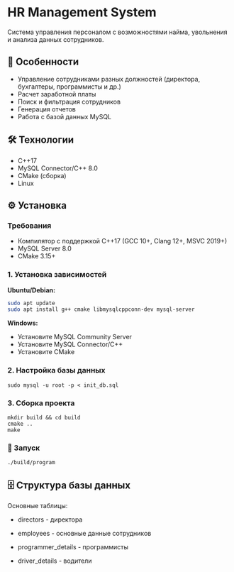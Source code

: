 # HR Management System

Система управления персоналом с возможностями найма, увольнения и анализа данных сотрудников.

## 📌 Особенности

- Управление сотрудниками разных должностей (директора, бухгалтеры, программисты и др.)
- Расчет заработной платы
- Поиск и фильтрация сотрудников
- Генерация отчетов
- Работа с базой данных MySQL

## 🛠 Технологии

- C++17
- MySQL Connector/C++ 8.0
- CMake (сборка)
- Linux

## ⚙️ Установка

### Требования
- Компилятор с поддержкой C++17 (GCC 10+, Clang 12+, MSVC 2019+)
- MySQL Server 8.0
- CMake 3.15+

### 1. Установка зависимостей

**Ubuntu/Debian:**
```bash
sudo apt update
sudo apt install g++ cmake libmysqlcppconn-dev mysql-server
```
**Windows:**

- Установите MySQL Community Server
- Установите MySQL Connector/C++
- Установите CMake

### 2. Настройка базы данных

```
sudo mysql -u root -p < init_db.sql
```
### 3. Сборка проекта
```
mkdir build && cd build
cmake ..
make
```
### 🚀 Запуск
```
./build/program
```
## 🗄  Структура базы данных
Основные таблицы:

- directors - директора

- employees - основные данные сотрудников

- programmer_details - программисты

- driver_details - водители
